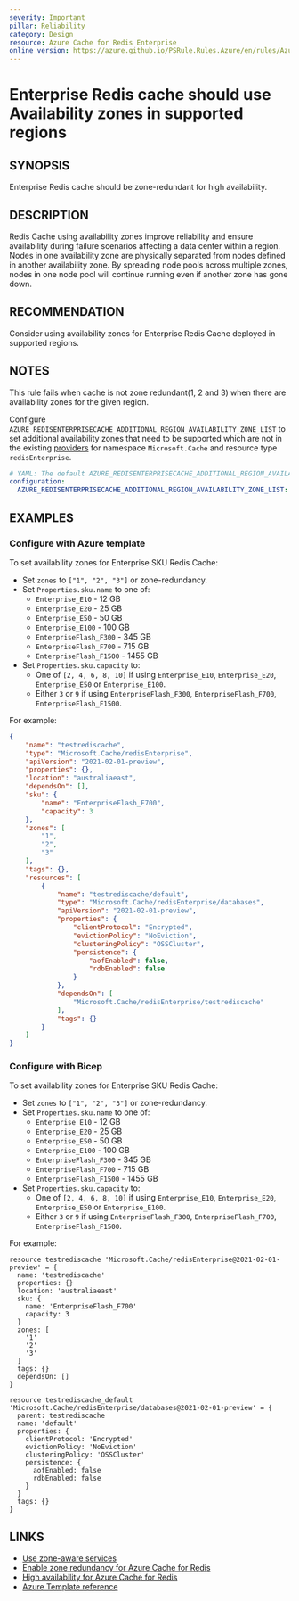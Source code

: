```yaml
---
severity: Important
pillar: Reliability
category: Design
resource: Azure Cache for Redis Enterprise
online version: https://azure.github.io/PSRule.Rules.Azure/en/rules/Azure.RedisEnterprise.Zones/
---
```


# Enterprise Redis cache should use Availability zones in supported regions

## SYNOPSIS

Enterprise Redis cache should be zone-redundant for high availability.

## DESCRIPTION

Redis Cache using availability zones improve reliability and ensure availability during failure scenarios affecting a data center within a region.
Nodes in one availability zone are physically separated from nodes defined in another availability zone.
By spreading node pools across multiple zones, nodes in one node pool will continue running even if another zone has gone down.

## RECOMMENDATION

Consider using availability zones for Enterprise Redis Cache deployed in supported regions.

## NOTES

This rule fails when cache is not zone redundant(1, 2 and 3) when there are availability zones for the given region.

Configure `AZURE_REDISENTERPRISECACHE_ADDITIONAL_REGION_AVAILABILITY_ZONE_LIST` to set additional availability zones that need to be supported which are not in the existing [providers](https://github.com/Azure/PSRule.Rules.Azure/blob/main/data/providers/) for namespace `Microsoft.Cache` and resource type `redisEnterprise`.

```yaml
# YAML: The default AZURE_REDISENTERPRISECACHE_ADDITIONAL_REGION_AVAILABILITY_ZONE_LIST configuration option
configuration:
  AZURE_REDISENTERPRISECACHE_ADDITIONAL_REGION_AVAILABILITY_ZONE_LIST: []
```

## EXAMPLES

### Configure with Azure template

To set availability zones for Enterprise SKU Redis Cache:

- Set `zones` to `["1", "2", "3"]` or zone-redundancy.
- Set `Properties.sku.name` to one of:
  - `Enterprise_E10` - 12 GB
  - `Enterprise_E20` - 25 GB
  - `Enterprise_E50` - 50 GB
  - `Enterprise_E100` - 100 GB
  - `EnterpriseFlash_F300` - 345 GB
  - `EnterpriseFlash_F700` - 715 GB
  - `EnterpriseFlash_F1500` - 1455 GB
- Set `Properties.sku.capacity` to:
  - One of `[2, 4, 6, 8, 10]` if using `Enterprise_E10`, `Enterprise_E20`, `Enterprise_E50` or `Enterprise_E100`.
  - Either `3` or `9` if using `EnterpriseFlash_F300`, `EnterpriseFlash_F700`, `EnterpriseFlash_F1500`.

For example:

```json
{
    "name": "testrediscache",
    "type": "Microsoft.Cache/redisEnterprise",
    "apiVersion": "2021-02-01-preview",
    "properties": {},
    "location": "australiaeast",
    "dependsOn": [],
    "sku": {
        "name": "EnterpriseFlash_F700",
        "capacity": 3
    },
    "zones": [
        "1",
        "2",
        "3"
    ],
    "tags": {},
    "resources": [
        {
            "name": "testrediscache/default",
            "type": "Microsoft.Cache/redisEnterprise/databases",
            "apiVersion": "2021-02-01-preview",
            "properties": {
                "clientProtocol": "Encrypted",
                "evictionPolicy": "NoEviction",
                "clusteringPolicy": "OSSCluster",
                "persistence": {
                    "aofEnabled": false,
                    "rdbEnabled": false
                }
            },
            "dependsOn": [
                "Microsoft.Cache/redisEnterprise/testrediscache"
            ],
            "tags": {}
        }
    ]
}
```

### Configure with Bicep

To set availability zones for Enterprise SKU Redis Cache:

- Set `zones` to `["1", "2", "3"]` or zone-redundancy.
- Set `Properties.sku.name` to one of:
  - `Enterprise_E10` - 12 GB
  - `Enterprise_E20` - 25 GB
  - `Enterprise_E50` - 50 GB
  - `Enterprise_E100` - 100 GB
  - `EnterpriseFlash_F300` - 345 GB
  - `EnterpriseFlash_F700` - 715 GB
  - `EnterpriseFlash_F1500` - 1455 GB
- Set `Properties.sku.capacity` to:
  - One of `[2, 4, 6, 8, 10]` if using `Enterprise_E10`, `Enterprise_E20`, `Enterprise_E50` or `Enterprise_E100`.
  - Either `3` or `9` if using `EnterpriseFlash_F300`, `EnterpriseFlash_F700`, `EnterpriseFlash_F1500`.

For example:

```bicep
resource testrediscache 'Microsoft.Cache/redisEnterprise@2021-02-01-preview' = {
  name: 'testrediscache'
  properties: {}
  location: 'australiaeast'
  sku: {
    name: 'EnterpriseFlash_F700'
    capacity: 3
  }
  zones: [
    '1'
    '2'
    '3'
  ]
  tags: {}
  dependsOn: []
}

resource testrediscache_default 'Microsoft.Cache/redisEnterprise/databases@2021-02-01-preview' = {
  parent: testrediscache
  name: 'default'
  properties: {
    clientProtocol: 'Encrypted'
    evictionPolicy: 'NoEviction'
    clusteringPolicy: 'OSSCluster'
    persistence: {
      aofEnabled: false
      rdbEnabled: false
    }
  }
  tags: {}
}
```

## LINKS

- [Use zone-aware services](https://learn.microsoft.com/azure/architecture/framework/resiliency/design-best-practices#use-zone-aware-services)
- [Enable zone redundancy for Azure Cache for Redis](https://docs.microsoft.com/azure/azure-cache-for-redis/cache-how-to-zone-redundancy)
- [High availability for Azure Cache for Redis](https://docs.microsoft.com/azure/azure-cache-for-redis/cache-high-availability)
- [Azure Template reference](https://docs.microsoft.com/azure/templates/microsoft.cache/redisenterprise?tabs=json)
